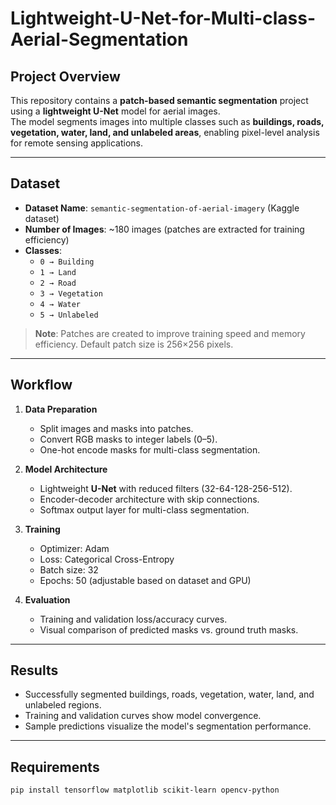 # Lightweight-U-Net-for-Multi-class-Aerial-Segmentation

## Project Overview
This repository contains a **patch-based semantic segmentation** project using a **lightweight U-Net** model for aerial images.  
The model segments images into multiple classes such as **buildings, roads, vegetation, water, land, and unlabeled areas**, enabling pixel-level analysis for remote sensing applications.

---

## Dataset
- **Dataset Name**: `semantic-segmentation-of-aerial-imagery` (Kaggle dataset)  
- **Number of Images**: ~180 images (patches are extracted for training efficiency)  
- **Classes**:
  - `0 → Building`
  - `1 → Land`
  - `2 → Road`
  - `3 → Vegetation`
  - `4 → Water`
  - `5 → Unlabeled`  

> **Note**: Patches are created to improve training speed and memory efficiency. Default patch size is 256×256 pixels.

---

## Workflow
1. **Data Preparation**
   - Split images and masks into patches.  
   - Convert RGB masks to integer labels (0–5).  
   - One-hot encode masks for multi-class segmentation.  

2. **Model Architecture**
   - Lightweight **U-Net** with reduced filters (32-64-128-256-512).  
   - Encoder-decoder architecture with skip connections.  
   - Softmax output layer for multi-class segmentation.

3. **Training**
   - Optimizer: Adam  
   - Loss: Categorical Cross-Entropy  
   - Batch size: 32  
   - Epochs: 50 (adjustable based on dataset and GPU)  

4. **Evaluation**
   - Training and validation loss/accuracy curves.  
   - Visual comparison of predicted masks vs. ground truth masks.

---

## Results
- Successfully segmented buildings, roads, vegetation, water, land, and unlabeled regions.  
- Training and validation curves show model convergence.  
- Sample predictions visualize the model's segmentation performance.

---

## Requirements
```bash
pip install tensorflow matplotlib scikit-learn opencv-python
